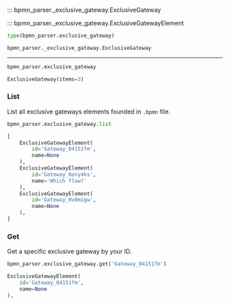 ::: bpmn_parser._exclusive_gateway.ExclusiveGateway

::: bpmn_parser._exclusive_gateway.ExclusiveGatewayElement

```python linenums="1"
type(bpmn_parser.exclusive_gateway)
```

```python title="Output"
bpmn_parser._exclusive_gateway.ExclusiveGateway
```

---

```python linenums="1"
bpmn_parser.exclusive_gateway
```

```python title="Output"
ExclusiveGateway(items=3)
```

### List
List all exclusive gateways elements founded in `.bpmn` file.
```python linenums="1"
bpmn_parser.exclusive_gateway.list
```

```python title="Output"
[
    ExclusiveGatewayElement(
        id='Gateway_04151fm',
        name=None
    ),
    ExclusiveGatewayElement(
        id='Gateway_0ony4ks',
        name='Which flow?'
    ),
    ExclusiveGatewayElement(
        id='Gateway_0v0migw',
        name=None
    ),
]
```

### Get
Get a specific exclusive gateway by your ID.
```python linenums="1"
bpmn_parser.exclusive_gateway.get('Gateway_04151fm')
```

```python title="Output"
ExclusiveGatewayElement(
    id='Gateway_04151fm',
    name=None
),
```